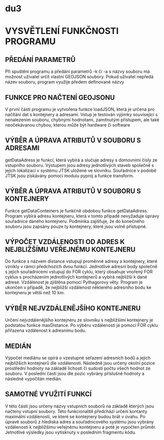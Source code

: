 # du3

# VYSVĚTLENÍ FUNKČNOSTI PROGRAMU

## PŘEDÁNÍ PARAMETRŮ
Při spuštění programu a předání parametrů -k či -a s názvy souboru má možnost uživatel určit vlastní GEOJSON soubory. Pokud uživatel nepředá název souboru, program využije předem definované názvy

## FUNKCE PRO NAČTENÍ GEOJSONU
V první části programu je vytvořena funkce loadJSON, která je určena pro načítání dat s kontejnery a adresami. Vstup je testován výjimky související s nenalezením souboru, chybnými hodnotami, zamítnutým přístupem, ale také neočekávanou chybou, kterou může být hardware či software

## VÝBĚR A ÚPRAVA ATRIBUTŮ V SOUBORU S ADRESAMI
getDataAdress je funkcí, která vybírá a slučuje adresy s domovními čísly ze vstupního souboru. Výstupem jsou adresy jednotlivých staveb společně s jejich lokalizací v systému JTSK uložené ve slovníku. Souřadnice v podobě JTSK jsou získávány pomocí modulu pyproj a funkce transform.

## VÝBĚR A ÚPRAVA ATRIBUTŮ V SOUBORU S KONTEJNERY
Funkce getDataConteiners je funkčně obdobou funkce getDataAdress. Program vybírá adresu kontejneru, která v tomto případě nevyžaduje úpravy souřadnice daného kontejneru. Podmínka zajišťuje, že do konečného souboru jsou zapsány pouze ty kontejnery, které jsou volně přístupné.

## VÝPOČET VZDÁLENOSTI OD ADRES K NEJBLIŽŠÍMU VEŘEJNÉMU KONTEJNERU
Do funkce s názvem distance vstupují proměnné adresy a kontejnery, které vznikly v rámci předchozích dvou funkcí. Jednotlivé adresní body společně s jejich souřadnicemi vstupují do FOR cyklu, který obsahuje vnořený FOR cyklus s procházením jednotlivých kontejnerů a vybírá nejbližší k dané adrese. Vzdálenost je zjištěna pomocí Pythagorovy věty. Program je ukončen v případě, že nejbližší vzdálenost některého adresního bodu ke kontejneru je větší než 10 km.

## VÝBĚR NEJVZDÁLENĚJŠÍHO KONTEJNERU
Určení nejvzdálenějšího kontejneru ze slovníku s nejbližšími kontejnery je podstatou funkce maxDistance. Po výběru vzdálenosti je pomocí FOR cyklu přiřazena vzdálenost k adresnímu bodu.

## MEDIÁN
Výpočet mediánu se opírá o vzestupné seřazení adresních bodů a jejich nejbližších kontejnerů dle vzdálenosti. Následně jsou určeny okolní pozice prostřední hodnoty na základě lichosti či sudosti počtu všech hodnot ze souboru. V poslední části jsou dle pozic vybrány příslušné hodnoty a následně vypočítán medián.

## SAMOTNÉ VYUŽITÍ FUNKCÍ
V této části jsou určeny názvy vstupních souborů na základě kterých jsou načteny vstupní soubory. Této funkcionalitě předchází určení kontanty maximální vzdálenosti, ve které se kontejnery budou brát v úvahu. Po úpravě souborů z hlediska adres a souřadnicového systému jsou vybrány vzdálenosti k nejbližšímu veřejnému kontejneru a poté je vypočten průměr. Jetnotlivé výsledky jsou vytisknuty v posledním fragmentu kódu.


